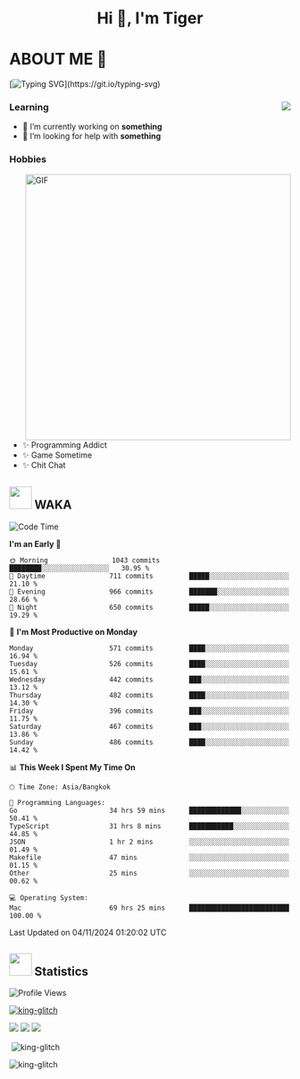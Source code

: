 <h1 align="center">Hi 👋, I'm Tiger</h1>




# ABOUT ME 💬

[![Typing SVG](https://readme-typing-svg.herokuapp.com?color=22F771&vCenter=true&lines=A+perssionate+developer+from+nowhere.)](https://git.io/typing-svg)

<div>
 <img align="right" src="https://spotify-github-profile.vercel.app/api/view?uid=12129734423&cover_image=false&theme=default&bar_color=22d016&bar_color_cover=true" />
 <h3>Learning</h3>
 
 <ul>
  <li>🔭 I’m currently working on <b>something</b></li>
  <li>🤝 I’m looking for help with <b>something</b></li>
 </ul>
 
</div>
<div>
 <h3>Hobbies</h3>
 <img align="right" height="475px"  alt="GIF" src="https://i.pinimg.com/originals/1f/b7/db/1fb7dbee557e5ed509f7517da8a84d58.gif" />
 <ul>
  <li>✨ Programming Addict</li>
  <li>✨ Game Sometime</li>
  <li>✨ Chit Chat</li>
 </ul>
 
</div>



## <img height="40" src="https://raw.githubusercontent.com/innng/innng/master/assets/kyubey.gif"/> WAKA

<!--START_SECTION:waka-->
![Code Time](http://img.shields.io/badge/Code%20Time-2%2C784%20hrs-blue)

**I'm an Early 🐤** 

```text
🌞 Morning                1043 commits        ████████░░░░░░░░░░░░░░░░░   30.95 % 
🌆 Daytime                711 commits         █████░░░░░░░░░░░░░░░░░░░░   21.10 % 
🌃 Evening                966 commits         ███████░░░░░░░░░░░░░░░░░░   28.66 % 
🌙 Night                  650 commits         █████░░░░░░░░░░░░░░░░░░░░   19.29 % 
```
📅 **I'm Most Productive on Monday** 

```text
Monday                   571 commits         ████░░░░░░░░░░░░░░░░░░░░░   16.94 % 
Tuesday                  526 commits         ████░░░░░░░░░░░░░░░░░░░░░   15.61 % 
Wednesday                442 commits         ███░░░░░░░░░░░░░░░░░░░░░░   13.12 % 
Thursday                 482 commits         ████░░░░░░░░░░░░░░░░░░░░░   14.30 % 
Friday                   396 commits         ███░░░░░░░░░░░░░░░░░░░░░░   11.75 % 
Saturday                 467 commits         ███░░░░░░░░░░░░░░░░░░░░░░   13.86 % 
Sunday                   486 commits         ████░░░░░░░░░░░░░░░░░░░░░   14.42 % 
```


📊 **This Week I Spent My Time On** 

```text
🕑︎ Time Zone: Asia/Bangkok

💬 Programming Languages: 
Go                       34 hrs 59 mins      █████████████░░░░░░░░░░░░   50.41 % 
TypeScript               31 hrs 8 mins       ███████████░░░░░░░░░░░░░░   44.85 % 
JSON                     1 hr 2 mins         ░░░░░░░░░░░░░░░░░░░░░░░░░   01.49 % 
Makefile                 47 mins             ░░░░░░░░░░░░░░░░░░░░░░░░░   01.15 % 
Other                    25 mins             ░░░░░░░░░░░░░░░░░░░░░░░░░   00.62 % 

💻 Operating System: 
Mac                      69 hrs 25 mins      █████████████████████████   100.00 % 
```


 Last Updated on 04/11/2024 01:20:02 UTC
<!--END_SECTION:waka-->
## <img height="40" src="https://raw.githubusercontent.com/innng/innng/master/assets/kyubey.gif"/> Statistics
![Profile Views](https://komarev.com/ghpvc/?username=king-glitch)  

<p align="left"> 
 <a href="https://github.com/ryo-ma/github-profile-trophy">
  <img src="https://github-profile-trophy.vercel.app/?username=king-glitch&theme=dracula" alt="king-glitch" />
 </a> </p>

![](https://github-profile-summary-cards.vercel.app/api/cards/profile-details?username=king-glitch&theme=dracula)
![](https://github-profile-summary-cards.vercel.app/api/cards/stats?username=king-glitch&theme=dracula) 
![](https://github-profile-summary-cards.vercel.app/api/cards/productive-time?username=king-glitch&theme=dracula)


<p>&nbsp;<img align="center" src="https://github-readme-stats.vercel.app/api?username=king-glitch&theme=dracula" alt="king-glitch" /></p>

<p><img align="center" src="https://github-readme-streak-stats.herokuapp.com/?user=king-glitch&theme=dracula" alt="king-glitch" /></p>
